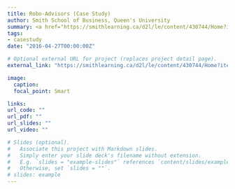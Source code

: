 ```yaml
---
title: Robo-Advisors (Case Study)
author: Smith School of Business, Queen's University 
summary: <a href="https://smithlearning.ca/d2l/le/content/430744/Home?itemIdentifier=D2L.LE.Content.ContentObject.ModuleCO-2560580" style="text-decoration: none;" target="_blank">This case study is due Nov 27, 2020 at 11:59 PM. Students are expected to deliver a written case study report. This assignment is to be completed individually. The final report must be submitted on D2L.</a>
tags:
- casestudy
date: "2016-04-27T00:00:00Z"

# Optional external URL for project (replaces project detail page).
external_link: "https://smithlearning.ca/d2l/le/content/430744/Home?itemIdentifier=D2L.LE.Content.ContentObject.ModuleCO-2560580"

image:
  caption: 
  focal_point: Smart

links:
url_code: ""
url_pdf: ""
url_slides: ""
url_video: ""

# Slides (optional).
#   Associate this project with Markdown slides.
#   Simply enter your slide deck's filename without extension.
#   E.g. `slides = "example-slides"` references `content/slides/example-slides.md`.
#   Otherwise, set `slides = ""`.
# slides: example
---
```


